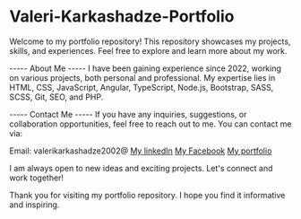 # Valeri-Karkashadze-Portfolio

Welcome to my portfolio repository! This repository showcases my projects, skills, and experiences. Feel free to explore and learn more about my work.

-----  About Me  -----
I have been gaining experience since 2022, working on various projects, both personal and professional. My expertise lies in HTML, CSS, JavaScript, Angular, TypeScript, Node.js, Bootstrap, SASS, SCSS, Git, SEO, and PHP.

-----  Contact Me  -----
If you have any inquiries, suggestions, or collaboration opportunities, feel free to reach out to me. You can contact me via:

Email: valerikarkashadze2002@
[My linkedIn](https://www.linkedin.com/in/valerikarkashadze/)
[My Facebook](https://www.facebook.com/valeri.qarqashadze/)
[My portfolio](http://valerikarkashadze.com/)


I am always open to new ideas and exciting projects. Let's connect and work together!

Thank you for visiting my portfolio repository. I hope you find it informative and inspiring.
